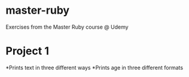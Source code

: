 # master-ruby
Exercises from the Master Ruby course @ Udemy

# Project 1
*Prints text in three different ways
*Prints age in three different formats
